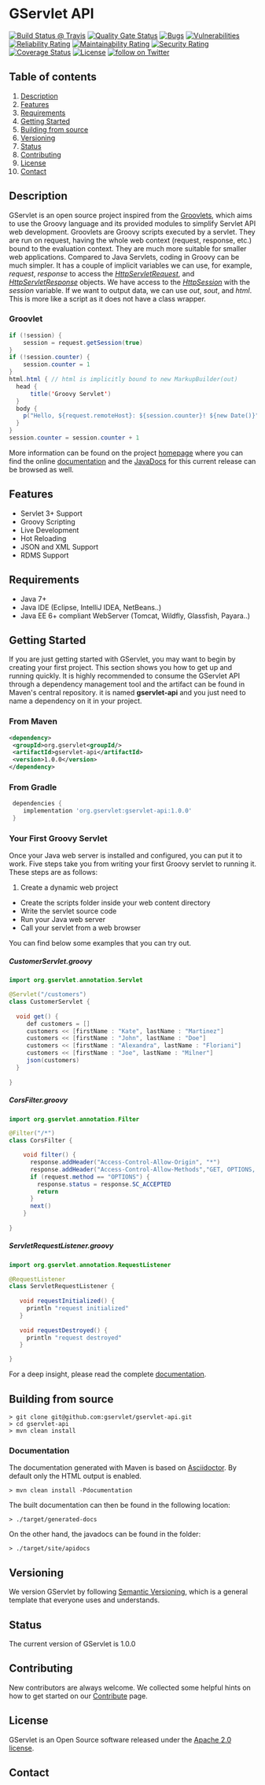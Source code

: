 # GServlet API

[![Build Status @ Travis](https://api.travis-ci.com/GServlet/gservlet-api.png?branch=master)](https://travis-ci.com/GServlet/gservlet-api)
[![Quality Gate Status](https://sonarcloud.io/api/project_badges/measure?project=GServlet_gservlet-api&metric=alert_status)](https://sonarcloud.io/dashboard?id=GServlet_gservlet-api)
[![Bugs](https://sonarcloud.io/api/project_badges/measure?project=GServlet_gservlet-api&metric=bugs)](https://sonarcloud.io/dashboard?id=GServlet_gservlet-api)
[![Vulnerabilities](https://sonarcloud.io/api/project_badges/measure?project=GServlet_gservlet-api&metric=vulnerabilities)](https://sonarcloud.io/dashboard?id=GServlet_gservlet-api)
[![Reliability Rating](https://sonarcloud.io/api/project_badges/measure?project=GServlet_gservlet-api&metric=reliability_rating)](https://sonarcloud.io/dashboard?id=GServlet_gservlet-api)
[![Maintainability Rating](https://sonarcloud.io/api/project_badges/measure?project=GServlet_gservlet-api&metric=sqale_rating)](https://sonarcloud.io/dashboard?id=GServlet_gservlet-api)
[![Security Rating](https://sonarcloud.io/api/project_badges/measure?project=GServlet_gservlet-api&metric=security_rating)](https://sonarcloud.io/dashboard?id=GServlet_gservlet-api)
[![Coverage Status](https://coveralls.io/repos/github/GServlet/gservlet-api/badge.png?branch=master)](https://coveralls.io/github/GServlet/gservlet-api?branch=master)
[![License](http://img.shields.io/:license-apache-blue.png)](http://www.apache.org/licenses/LICENSE-2.0.html)
[![follow on Twitter](https://img.shields.io/twitter/follow/gservlet?style=social)](https://twitter.com/intent/follow?screen_name=gservlet)

## Table of contents
1. [Description](#description)
1. [Features](#features)
1. [Requirements](#requirements)
1. [Getting Started](#getting-started)
1. [Building from source](#building-from-source)
1. [Versioning](#versioning)
1. [Status](#status)
1. [Contributing](#contributing)
1. [License](#license)
1. [Contact](#contact)

## Description

GServlet is an open source project inspired from the [Groovlets](http://docs.groovy-lang.org/latest/html/documentation/servlet-userguide.html), which aims to use the Groovy language and its provided modules to simplify Servlet API web development.
Groovlets are Groovy scripts executed by a servlet. They are run on request, having the whole web context (request, response, etc.) bound to the evaluation context. They are much more suitable for smaller web applications. 
Compared to Java Servlets, coding in Groovy can be much simpler. It has a couple of implicit variables we can use, for example, _request_, _response_ to access the [_HttpServletRequest_](https://javaee.github.io/javaee-spec/javadocs/javax/servlet/http/HttpServletRequest.html), and [_HttpServletResponse_](https://javaee.github.io/javaee-spec/javadocs/javax/servlet/http/HttpServletResponse.html) objects. We have access to the [_HttpSession_](https://javaee.github.io/javaee-spec/javadocs/javax/servlet/http/HttpSession.html) with the _session_ variable. 
If we want to output data, we can use _out_, _sout_, and _html_. This is more like a script as it does not have a class wrapper.

### Groovlet 

```java
if (!session) {
    session = request.getSession(true)
}
if (!session.counter) {
    session.counter = 1
}
html.html { // html is implicitly bound to new MarkupBuilder(out)
  head {
      title('Groovy Servlet')
  }
  body {
    p("Hello, ${request.remoteHost}: ${session.counter}! ${new Date()}")
  }
}
session.counter = session.counter + 1
```

More information can be found on the project [homepage](https://gservlet.org) where you can find 
the online [documentation](https://gservlet.org/documentation) and the [JavaDocs](https://gservlet.org/javadocs/1.0) for this current release can be browsed as well.

## Features

* Servlet 3+ Support
* Groovy Scripting
* Live Development
* Hot Reloading
* JSON and XML Support
* RDMS Support

## Requirements

* Java 7+
* Java IDE (Eclipse, IntelliJ IDEA, NetBeans..)
* Java EE 6+ compliant WebServer (Tomcat, Wildfly, Glassfish, Payara..)

## Getting Started

If you are just getting started with GServlet, you may want to begin by creating your first project. This section shows you how to get up and running quickly. It is highly recommended to consume the GServlet API through a dependency management tool and the artifact can be found in Maven's central repository. it is named **gservlet-api** and you just need to name a dependency on it in your project.

### From Maven

```xml
<dependency>
 <groupId>org.gservlet<groupId/>
 <artifactId>gservlet-api</artifactId>
 <version>1.0.0</version>
</dependency>
```

### From Gradle

```groovy
 dependencies {
    implementation 'org.gservlet:gservlet-api:1.0.0'
 }
```

### Your First Groovy Servlet

Once your Java web server is installed and configured, you can put it to work. Five steps take you from writing your first Groovy servlet to running it. These steps are as follows:

1. Create a dynamic web project
* Create the scripts folder inside your web content directory
* Write the servlet source code
* Run your Java web server
* Call your servlet from a web browser


You can find below some examples that you can try out.

##### CustomerServlet.groovy

```java
import org.gservlet.annotation.Servlet

@Servlet("/customers")
class CustomerServlet {
	
  void get() {
     def customers = []
     customers << [firstName : "Kate", lastName : "Martinez"]
     customers << [firstName : "John", lastName : "Doe"]
     customers << [firstName : "Alexandra", lastName : "Floriani"]
     customers << [firstName : "Joe", lastName : "Milner"]
     json(customers)
  }
	
}
```

##### CorsFilter.groovy 

```java
import org.gservlet.annotation.Filter

@Filter("/*")
class CorsFilter {

    void filter() {
      response.addHeader("Access-Control-Allow-Origin", "*")
      response.addHeader("Access-Control-Allow-Methods","GET, OPTIONS, HEAD, PUT, POST, DELETE")
      if (request.method == "OPTIONS") {
        response.status = response.SC_ACCEPTED
        return
      }
      next()
    }
    
}
```

##### ServletRequestListener.groovy 

```java
import org.gservlet.annotation.RequestListener

@RequestListener
class ServletRequestListener {
	
   void requestInitialized() {
     println "request initialized"
   }
	
   void requestDestroyed() {
     println "request destroyed"
   }

}
```

For a deep insight, please read the complete [documentation](https://gservlet.org/documentation).

## Building from source

    > git clone git@github.com:gservlet/gservlet-api.git
    > cd gservlet-api
    > mvn clean install

### Documentation

The documentation generated with Maven is based on [Asciidoctor](http://asciidoctor.org/). By default only the HTML output is enabled.

    > mvn clean install -Pdocumentation

The built documentation can then be found in the following location:
  
    > ./target/generated-docs
    
On the other hand, the javadocs can be found in the folder:

    > ./target/site/apidocs    

## Versioning

We version GServlet by following [Semantic Versioning](https://semver.org), which is a general template that everyone uses and understands.

## Status

The current version of GServlet is 1.0.0

## Contributing

New contributors are always welcome. We collected some helpful hints on how to get started on our [Contribute](https://gservlet.org/contribute) page.

## License

GServlet is an Open Source software released under the [Apache 2.0 license](http://www.apache.org/licenses/LICENSE-2.0.html).

## Contact

